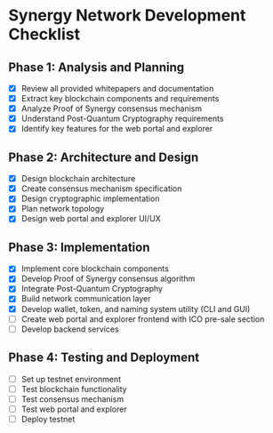 # Synergy Network Development Checklist

## Phase 1: Analysis and Planning
- [x] Review all provided whitepapers and documentation
- [x] Extract key blockchain components and requirements
- [x] Analyze Proof of Synergy consensus mechanism
- [x] Understand Post-Quantum Cryptography requirements
- [x] Identify key features for the web portal and explorer

## Phase 2: Architecture and Design
- [x] Design blockchain architecture
- [x] Create consensus mechanism specification
- [x] Design cryptographic implementation
- [x] Plan network topology
- [x] Design web portal and explorer UI/UX

## Phase 3: Implementation
- [x] Implement core blockchain components
- [x] Develop Proof of Synergy consensus algorithm
- [x] Integrate Post-Quantum Cryptography
- [x] Build network communication layer
- [x] Develop wallet, token, and naming system utility (CLI and GUI)
- [ ] Create web portal and explorer frontend with ICO pre-sale section
- [ ] Develop backend services

## Phase 4: Testing and Deployment
- [ ] Set up testnet environment
- [ ] Test blockchain functionality
- [ ] Test consensus mechanism
- [ ] Test web portal and explorer
- [ ] Deploy testnet
